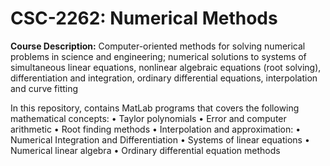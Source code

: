 # CSC-2262: Numerical Methods
**Course Description:** 
Computer-oriented methods for solving numerical problems in science and engineering; numerical solutions to systems of
simultaneous linear equations, nonlinear algebraic equations (root solving), differentiation and integration, ordinary differential
equations, interpolation and curve fitting

In this repository, contains MatLab programs that covers the following mathematical concepts: 
• Taylor polynomials
• Error and computer arithmetic
• Root finding methods
• Interpolation and approximation:
• Numerical Integration and Differentiation
• Systems of linear equations
• Numerical linear algebra
• Ordinary differential equation methods



